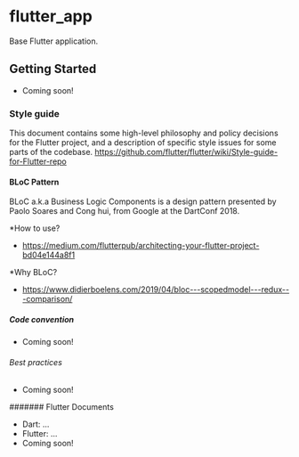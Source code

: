 # flutter_app

Base Flutter application.

## Getting Started
- Coming soon!

### Style guide
This document contains some high-level philosophy and policy decisions for the Flutter project, and a description of specific style issues for some parts of the codebase.
https://github.com/flutter/flutter/wiki/Style-guide-for-Flutter-repo


#### BLoC Pattern
BLoC a.k.a Business Logic Components is a design pattern presented by Paolo Soares and Cong hui, from Google at the DartConf 2018.

*How to use?
- https://medium.com/flutterpub/architecting-your-flutter-project-bd04e144a8f1

*Why BLoC?
- https://www.didierboelens.com/2019/04/bloc---scopedmodel---redux---comparison/


##### Code convention
- Coming soon!

###### Best practices
- Coming soon!

#######
Flutter Documents
- Dart: ...
- Flutter: ...
- Coming soon!